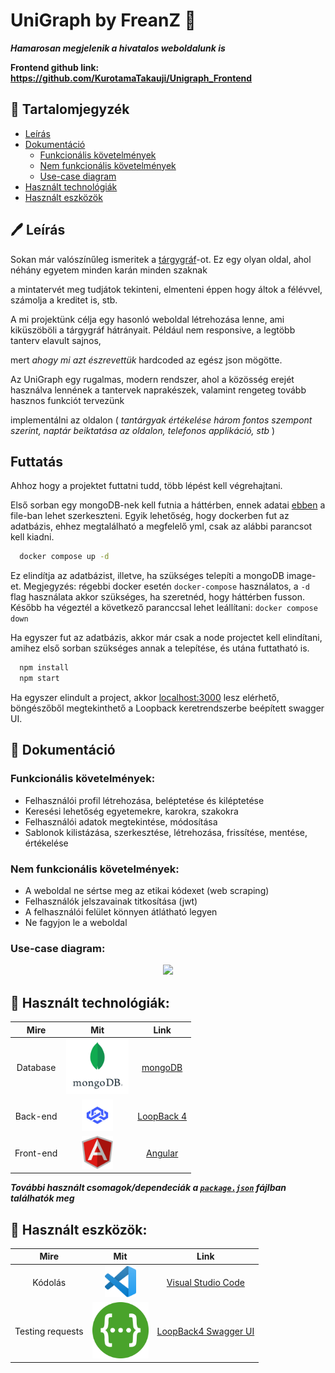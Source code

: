 # UniGraph by FreanZ 📖

**_Hamarosan megjelenik a hivatalos weboldalunk is_**

**Frontend github link: https://github.com/KurotamaTakauji/Unigraph_Frontend**

## 📙 Tartalomjegyzék

- [Leírás](#%EF%B8%8F-le%C3%ADr%C3%A1s)
- [Dokumentáció](#-dokument%C3%A1ci%C3%B3)
  - [Funkcionális követelmények](#funkcion%C3%A1lis-k%C3%B6vetelm%C3%A9nyek)
  - [Nem funkcionális követelmények](#nem-funkcion%C3%A1lis-k%C3%B6vetelm%C3%A9nyek)
  - [Use-case diagram](#use-case-diagram)
- [Használt technológiák](#-haszn%C3%A1lt-technol%C3%B3gi%C3%A1k)
- [Használt eszközök](#-haszn%C3%A1lt-eszk%C3%B6z%C3%B6k)

## 🖊️ Leírás

Sokan már valószínűleg ismeritek a [tárgygráf](https://targygraf.hu/)-ot. Ez egy olyan oldal, ahol néhány egyetem minden karán minden szaknak

a mintatervét meg tudjátok tekinteni, elmenteni éppen hogy áltok a félévvel, számolja a kreditet is, stb.

A mi projektünk célja egy hasonló weboldal létrehozása lenne, ami kiküszöböli a tárgygráf hátrányait. Például nem responsive, a legtöbb tanterv elavult sajnos,

mert _ahogy mi azt észrevettük_ hardcoded az egész json mögötte.

Az UniGraph egy rugalmas, modern rendszer, ahol a közösség erejét használva lennének a tantervek naprakészek, valamint rengeteg tovább hasznos funkciót tervezünk

implementálni az oldalon ( _tantárgyak értékelése három fontos szempont szerint, naptár beiktatása az oldalon, telefonos applikáció, stb_ )

## Futtatás

Ahhoz hogy a projektet futtatni tudd, több lépést kell végrehajtani. 

Első sorban egy mongoDB-nek kell futnia a háttérben, ennek adatai [ebben](https://github.com/tothadam19/freanz/blob/main/src/datasources/mongo-db.datasource.ts) a file-ban lehet szerkeszteni. Egyik lehetőség, hogy dockerben fut az adatbázis, ehhez megtalálható a megfelelő yml, csak az alábbi parancsot kell kiadni.
```bash
  docker compose up -d
```
Ez elindítja az adatbázist, illetve, ha szükséges telepíti a mongoDB image-et. Megjegyzés: régebbi docker esetén `docker-compose` használatos, a `-d` flag használata akkor szükséges, ha szeretnéd, hogy háttérben fusson. Később ha végeztél a következő paranccsal lehet leállítani: `docker compose down`

Ha egyszer fut az adatbázis, akkor már csak a node projectet kell elindítani, amihez első sorban szükséges annak a telepítése, és utána futtatható is.
```bash
  npm install
  npm start
```
Ha egyszer elindult a project, akkor [localhost:3000](localhost:3000) lesz elérhető, böngészőből megtekinthető a Loopback keretrendszerbe beépített swagger UI.

## 📄 Dokumentáció

### Funkcionális követelmények:

- Felhasználói profil létrehozása, beléptetése és kiléptetése
- Keresési lehetőség egyetemekre, karokra, szakokra
- Felhasználói adatok megtekintése, módosítása
- Sablonok kilistázása, szerkesztése, létrehozása, frissítése, mentése, értékelése

### Nem funkcionális követelmények:

- A weboldal ne sértse meg az etikai kódexet (web scraping)
- Felhasználók jelszavainak titkosítása (jwt)
- A felhasználói felület könnyen átlátható legyen
- Ne fagyjon le a weboldal

### Use-case diagram:

<p align="center">
  <img src="https://github.com/TheBugsTeam/cloudified/blob/main/Documentation/images/cloudified-use-case.png" width="700">
</p>

## 🔧 Használt technológiák:

|   Mire    |                                                                                Mit                                                                                 |                 Link                 |
| :-------: | :----------------------------------------------------------------------------------------------------------------------------------------------------------------: | :----------------------------------: |
| Database  | <a href="https://www.mongodb.com/"><img width=100px src="https://raw.githubusercontent.com/tothadam19/freanz/main/resources/mongodb.png"></a> | [mongoDB](https://www.mongodb.com/)  |
| Back-end  |  <a href="https://loopback.io/doc/en/lb4/"><img width=50px src="https://raw.githubusercontent.com/tothadam19/freanz/main/resources/loopback4.png"></a>   | [LoopBack 4](https://nodejs.org/en/)|
| Front-end |    <a href="https://angular.io/"><img width=50px src="https://raw.githubusercontent.com/tothadam19/freanz/main/resources/angular.svg"></a>     |   [Angular](https://reactjs.org/)   |

**_További használt csomagok/dependeciák a [`package.json`](https://github.com/TheBugsTeam/cloudified/blob/main/package.json) fájlban találhatók meg_**

## 🔨 Használt eszközök:

|       Mire       |                                                                                           Mit                                                                                           |                         Link                         |
| :--------------: | :-------------------------------------------------------------------------------------------------------------------------------------------------------------------------------------: | :--------------------------------------------------: |
|     Kódolás      | <a href="https://code.visualstudio.com/"><img width=50px src="https://github.com/tothadam19/freanz/blob/main/resources/vsc.png"></a> | [Visual Studio Code](https://code.visualstudio.com/) |
| Testing requests |              <a href="https://www.postman.com/"><img width=90px src="https://raw.githubusercontent.com/tothadam19/freanz/main/resources/Swagger.png"></a>               |         [LoopBack4 Swagger UI](https://loopback.io/doc/en/lb4/Preparing-the-API-for-consumption.html)|
